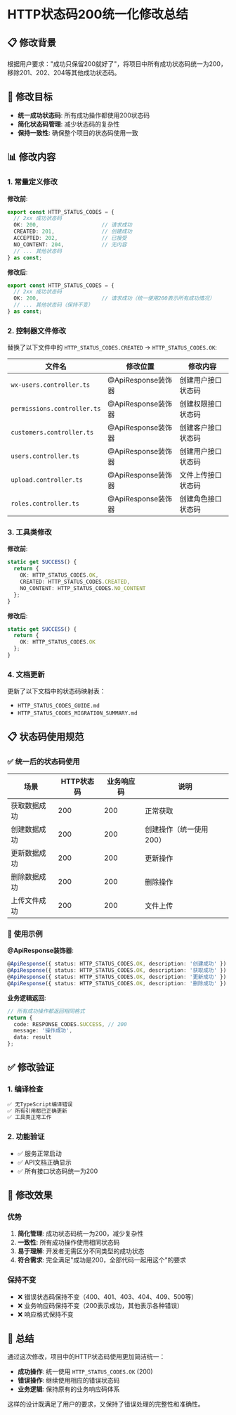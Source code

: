 # HTTP状态码200统一化修改总结

## 📋 修改背景

根据用户要求："成功只保留200就好了"，将项目中所有成功状态码统一为200，移除201、202、204等其他成功状态码。

## 🎯 修改目标

- **统一成功状态码**: 所有成功操作都使用200状态码
- **简化状态码管理**: 减少状态码的复杂性
- **保持一致性**: 确保整个项目的状态码使用一致

## 📊 修改内容

### 1. 常量定义修改

**修改前**:
```typescript
export const HTTP_STATUS_CODES = {
  // 2xx 成功状态码
  OK: 200,                    // 请求成功
  CREATED: 201,               // 创建成功
  ACCEPTED: 202,              // 已接受
  NO_CONTENT: 204,            // 无内容
  // ... 其他状态码
} as const;
```

**修改后**:
```typescript
export const HTTP_STATUS_CODES = {
  // 2xx 成功状态码
  OK: 200,                    // 请求成功（统一使用200表示所有成功情况）
  // ... 其他状态码（保持不变）
} as const;
```

### 2. 控制器文件修改

替换了以下文件中的 `HTTP_STATUS_CODES.CREATED` → `HTTP_STATUS_CODES.OK`:

| 文件名 | 修改位置 | 修改内容 |
|--------|----------|----------|
| `wx-users.controller.ts` | @ApiResponse装饰器 | 创建用户接口状态码 |
| `permissions.controller.ts` | @ApiResponse装饰器 | 创建权限接口状态码 |
| `customers.controller.ts` | @ApiResponse装饰器 | 创建客户接口状态码 |
| `users.controller.ts` | @ApiResponse装饰器 | 创建用户接口状态码 |
| `upload.controller.ts` | @ApiResponse装饰器 | 文件上传接口状态码 |
| `roles.controller.ts` | @ApiResponse装饰器 | 创建角色接口状态码 |

### 3. 工具类修改

**修改前**:
```typescript
static get SUCCESS() {
  return {
    OK: HTTP_STATUS_CODES.OK,
    CREATED: HTTP_STATUS_CODES.CREATED,
    NO_CONTENT: HTTP_STATUS_CODES.NO_CONTENT
  };
}
```

**修改后**:
```typescript
static get SUCCESS() {
  return {
    OK: HTTP_STATUS_CODES.OK
  };
}
```

### 4. 文档更新

更新了以下文档中的状态码映射表：
- `HTTP_STATUS_CODES_GUIDE.md`
- `HTTP_STATUS_CODES_MIGRATION_SUMMARY.md`

## 📋 状态码使用规范

### ✅ 统一后的状态码使用

| 场景 | HTTP状态码 | 业务响应码 | 说明 |
|------|-----------|-----------|------|
| 获取数据成功 | 200 | 200 | 正常获取 |
| 创建数据成功 | 200 | 200 | 创建操作（统一使用200） |
| 更新数据成功 | 200 | 200 | 更新操作 |
| 删除数据成功 | 200 | 200 | 删除操作 |
| 上传文件成功 | 200 | 200 | 文件上传 |

### 🔧 使用示例

**@ApiResponse装饰器**:
```typescript
@ApiResponse({ status: HTTP_STATUS_CODES.OK, description: '创建成功' })
@ApiResponse({ status: HTTP_STATUS_CODES.OK, description: '获取成功' })
@ApiResponse({ status: HTTP_STATUS_CODES.OK, description: '更新成功' })
@ApiResponse({ status: HTTP_STATUS_CODES.OK, description: '删除成功' })
```

**业务逻辑返回**:
```typescript
// 所有成功操作都返回相同格式
return {
  code: RESPONSE_CODES.SUCCESS, // 200
  message: '操作成功',
  data: result
};
```

## ✅ 修改验证

### 1. 编译检查
```bash
✅ 无TypeScript编译错误
✅ 所有引用都已正确更新
✅ 工具类正常工作
```

### 2. 功能验证
- ✅ 服务正常启动
- ✅ API文档正确显示
- ✅ 所有接口状态码统一为200

## 🎉 修改效果

### 优势
1. **简化管理**: 成功状态码统一为200，减少复杂性
2. **一致性**: 所有成功操作使用相同状态码
3. **易于理解**: 开发者无需区分不同类型的成功状态
4. **符合需求**: 完全满足"成功是200，全部代码一起用这个"的要求

### 保持不变
- ❌ 错误状态码保持不变（400、401、403、404、409、500等）
- ❌ 业务响应码保持不变（200表示成功，其他表示各种错误）
- ❌ 响应格式保持不变

## 📝 总结

通过这次修改，项目中的HTTP状态码使用更加简洁统一：

- **成功操作**: 统一使用 `HTTP_STATUS_CODES.OK` (200)
- **错误操作**: 继续使用相应的错误状态码
- **业务逻辑**: 保持原有的业务响应码体系

这样的设计既满足了用户的要求，又保持了错误处理的完整性和准确性。
